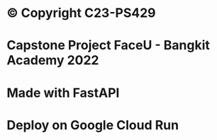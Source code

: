 # © Copyright C23-PS429
# Capstone Project FaceU - Bangkit Academy 2022

# Made with FastAPI
# Deploy on Google Cloud Run
